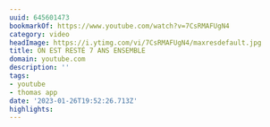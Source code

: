```yaml
---
uuid: 645601473
bookmarkOf: https://www.youtube.com/watch?v=7CsRMAFUgN4
category: video
headImage: https://i.ytimg.com/vi/7CsRMAFUgN4/maxresdefault.jpg
title: ON EST RESTÉ 7 ANS ENSEMBLE
domain: youtube.com
description: ''
tags:
- youtube
- thomas app
date: '2023-01-26T19:52:26.713Z'
highlights:
---
```



